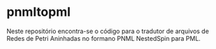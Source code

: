 # pnmltopml

Neste repositório encontra-se o código para o tradutor de arquivos de Redes de Petri Aninhadas no formano PNML NestedSpin para PML.